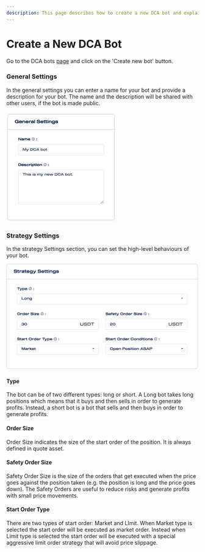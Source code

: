 ```yaml
---
description: This page describes how to create a new DCA bot and explains all the settings.
---
```


# Create a New DCA Bot

Go to the DCA bots [page](https://mizar.ai/dashboard/trading/dca-bot) and click on the 'Create new bot' button.

### General Settings

In the general settings you can enter a name for your bot and provide a description for your bot. The name and the description will be shared with other users, if the bot is made public.

![General settings](../.gitbook/assets/general_settings.png)

### Strategy Settings

In the strategy Settings section, you can set the high-level behaviours of your bot.

![Strategy Settings](../.gitbook/assets/screen-shot-2021-09-15-at-11.04.56-am.png)

#### Type

The bot can be of two different types: long or short. A Long bot takes long positions which means that it buys and then sells in order to generate profits. Instead, a short bot is a bot that sells and then buys in order to generate profits.

#### Order Size

Order Size indicates the size of the start order of the position. It is always defined in quote asset.

#### Safety Order Size

Safety Order Size is the size of the orders that get executed when the price goes against the position taken \(e.g. the position is long and the price goes down\). The Safety Orders are useful to reduce risks and generate profits with small price movements.

#### Start Order Type

There are two types of start order: Market and LImit. When Market type is selected the start order will be executed as market order. Instead when Limit type is selected the start order will be executed with a special aggressive limit order strategy that will avoid price slippage.





